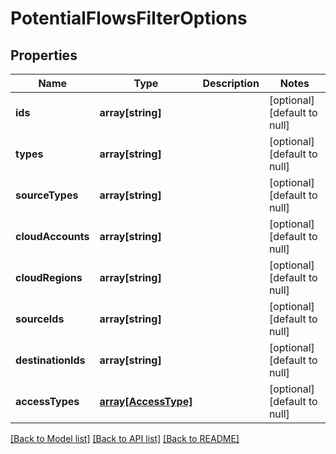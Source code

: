 # PotentialFlowsFilterOptions

## Properties
Name | Type | Description | Notes
------------ | ------------- | ------------- | -------------
**ids** | **array[string]** |  | [optional] [default to null]
**types** | **array[string]** |  | [optional] [default to null]
**sourceTypes** | **array[string]** |  | [optional] [default to null]
**cloudAccounts** | **array[string]** |  | [optional] [default to null]
**cloudRegions** | **array[string]** |  | [optional] [default to null]
**sourceIds** | **array[string]** |  | [optional] [default to null]
**destinationIds** | **array[string]** |  | [optional] [default to null]
**accessTypes** | [**array[AccessType]**](AccessType.md) |  | [optional] [default to null]

[[Back to Model list]](../README.md#documentation-for-models) [[Back to API list]](../README.md#documentation-for-api-endpoints) [[Back to README]](../README.md)


